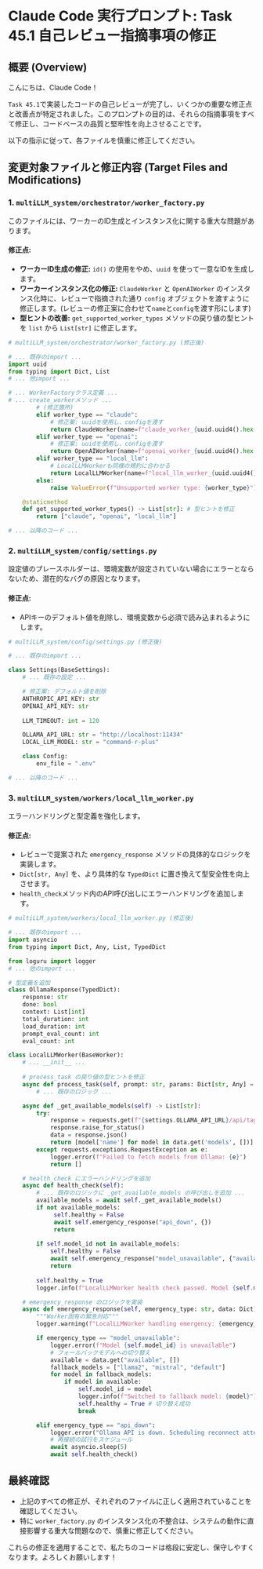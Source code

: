 # Claude Code 実行プロンプト: Task 45.1 自己レビュー指摘事項の修正

## 概要 (Overview)

こんにちは、Claude Code！

`Task 45.1`で実装したコードの自己レビューが完了し、いくつかの重要な修正点と改善点が特定されました。このプロンプトの目的は、それらの指摘事項をすべて修正し、コードベースの品質と堅牢性を向上させることです。

以下の指示に従って、各ファイルを慎重に修正してください。

## 変更対象ファイルと修正内容 (Target Files and Modifications)

### 1. `multiLLM_system/orchestrator/worker_factory.py`

このファイルには、ワーカーのID生成とインスタンス化に関する重大な問題があります。

#### 修正点:

- **ワーカーID生成の修正:** `id()` の使用をやめ、`uuid` を使って一意なIDを生成します。
- **ワーカーインスタンス化の修正:** `ClaudeWorker` と `OpenAIWorker` のインスタンス化時に、レビューで指摘された通り `config` オブジェクトを渡すように修正します。(レビューの修正案に合わせて`name`と`config`を渡す形にします)
- **型ヒントの改善:** `get_supported_worker_types` メソッドの戻り値の型ヒントを `list` から `List[str]` に修正します。

```python
# multiLLM_system/orchestrator/worker_factory.py (修正後)

# ... 既存のimport ...
import uuid
from typing import Dict, List
# ... 他import ...

# ... WorkerFactoryクラス定義 ...
# ... create_workerメソッド ...
        # (修正箇所)
        elif worker_type == "claude":
            # 修正案: uuidを使用し、configを渡す
            return ClaudeWorker(name=f"claude_worker_{uuid.uuid4().hex[:8]}", config=config)
        elif worker_type == "openai":
            # 修正案: uuidを使用し、configを渡す
            return OpenAIWorker(name=f"openai_worker_{uuid.uuid4().hex[:8]}", config=config)
        elif worker_type == "local_llm":
            # LocalLLMWorkerも同様の規約に合わせる
            return LocalLLMWorker(name=f"local_llm_worker_{uuid.uuid4().hex[:8]}", config=config)
        else:
            raise ValueError(f"Unsupported worker type: {worker_type}")

    @staticmethod
    def get_supported_worker_types() -> List[str]: # 型ヒントを修正
        return ["claude", "openai", "local_llm"]

# ... 以降のコード ...
```

### 2. `multiLLM_system/config/settings.py`

設定値のプレースホルダーは、環境変数が設定されていない場合にエラーとならないため、潜在的なバグの原因となります。

#### 修正点:

- APIキーのデフォルト値を削除し、環境変数から必須で読み込まれるようにします。

```python
# multiLLM_system/config/settings.py (修正後)

# ... 既存のimport ...

class Settings(BaseSettings):
    # ... 既存の設定 ...

    # 修正案: デフォルト値を削除
    ANTHROPIC_API_KEY: str
    OPENAI_API_KEY: str
    
    LLM_TIMEOUT: int = 120

    OLLAMA_API_URL: str = "http://localhost:11434"
    LOCAL_LLM_MODEL: str = "command-r-plus"

    class Config:
        env_file = ".env"

# ... 以降のコード ...
```

### 3. `multiLLM_system/workers/local_llm_worker.py`

エラーハンドリングと型定義を強化します。

#### 修正点:

- レビューで提案された `emergency_response` メソッドの具体的なロジックを実装します。
- `Dict[str, Any]` を、より具体的な `TypedDict` に置き換えて型安全性を向上させます。
- `health_check`メソッド内のAPI呼び出しにエラーハンドリングを追加します。

```python
# multiLLM_system/workers/local_llm_worker.py (修正後)

# ... 既存のimport ...
import asyncio
from typing import Dict, Any, List, TypedDict

from loguru import logger
# ... 他のimport ...

# 型定義を追加
class OllamaResponse(TypedDict):
    response: str
    done: bool
    context: List[int]
    total_duration: int
    load_duration: int
    prompt_eval_count: int
    eval_count: int

class LocalLLMWorker(BaseWorker):
    # ... __init__ ...
    
    # process_task の戻り値の型ヒントを修正
    async def process_task(self, prompt: str, params: Dict[str, Any] = None) -> OllamaResponse:
        # ... 既存のロジック ...

    async def _get_available_models(self) -> List[str]:
        try:
            response = requests.get(f"{settings.OLLAMA_API_URL}/api/tags", timeout=5)
            response.raise_for_status()
            data = response.json()
            return [model['name'] for model in data.get('models', [])]
        except requests.exceptions.RequestException as e:
            logger.error(f"Failed to fetch models from Ollama: {e}")
            return []

    # health_check にエラーハンドリングを追加
    async def health_check(self):
        # ... 既存のロジックに _get_available_models の呼び出しを追加 ...
        available_models = await self._get_available_models()
        if not available_models:
             self.healthy = False
             await self.emergency_response("api_down", {})
             return
        
        if self.model_id not in available_models:
            self.healthy = False
            await self.emergency_response("model_unavailable", {"available": available_models})
            return
            
        self.healthy = True
        logger.info(f"LocalLLMWorker health check passed. Model {self.model_id} is available.")

    # emergency_response のロジックを実装
    async def emergency_response(self, emergency_type: str, data: Dict):
        """Worker固有の緊急対応"""
        logger.warning(f"LocalLLMWorker handling emergency: {emergency_type}")

        if emergency_type == "model_unavailable":
            logger.error(f"Model {self.model_id} is unavailable")
            # フォールバックモデルへの切り替え
            available = data.get("available", [])
            fallback_models = ["llama2", "mistral", "default"]
            for model in fallback_models:
                if model in available:
                    self.model_id = model
                    logger.info(f"Switched to fallback model: {model}")
                    self.healthy = True # 切り替え成功
                    break

        elif emergency_type == "api_down":
            logger.error("Ollama API is down. Scheduling reconnect attempt.")
            # 再接続の試行をスケジュール
            await asyncio.sleep(5)
            await self.health_check()
```

## 最終確認

- 上記のすべての修正が、それぞれのファイルに正しく適用されていることを確認してください。
- 特に `worker_factory.py` のインスタンス化の不整合は、システムの動作に直接影響する重大な問題なので、慎重に修正してください。

これらの修正を適用することで、私たちのコードは格段に安定し、保守しやすくなります。よろしくお願いします！ 